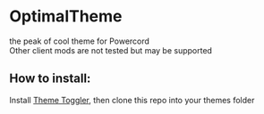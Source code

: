 # OptimalTheme 
the peak of cool theme for Powercord  
Other client mods are not tested but may be supported   
## How to install:  
Install [Theme Toggler](https://github.com/redstonekasi/theme-toggler), then clone this repo into your themes folder  
